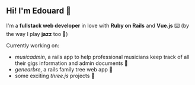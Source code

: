 ## Hi! I'm Edouard 🍉

I'm a **fullstack web developer** in love with **Ruby on Rails** and **Vue.js** ⌨️ (by the way I play **jazz** too 🎹)

Currently working on:
- *musicadmin*, a rails app to help professional musicians keep track of all their gigs information and admin documents 🎵
- *genearbre*, a rails family tree web app 🌳
- some exciting *three.js* projects 🔸

